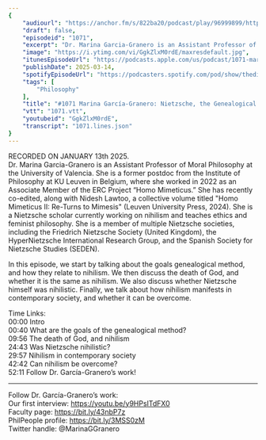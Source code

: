 ```yaml
---
{
	"audiourl": "https://anchor.fm/s/822ba20/podcast/play/96999899/https%3A%2F%2Fd3ctxlq1ktw2nl.cloudfront.net%2Fstaging%2F2025-0-13%2F2228160e-5c64-d4c0-4ec2-252a84aab04f.m4a",
	"draft": false,
	"episodeid": "1071",
	"excerpt": "Dr. Marina Garcia-Granero is an Assistant Professor of Moral Philosophy at the University of Valencia. She is a former postdoc from the Institute of Philosophy at KU Leuven in Belgium, where she worked in 2022 as an Associate Member of the ERC Project “Homo Mimeticus.” She has recently co-edited, along with Nidesh Lawtoo, a collective volume titled \"Homo Mimeticus II: Re-Turns to Mimesis\" (Leuven University Press, 2024). She is a Nietzsche scholar currently working on nihilism and teaches ethics and feminist philosophy. She is a member of multiple Nietzsche societies, including the Friedrich Nietzsche Society (United Kingdom), the HyperNietzsche International Research Group, and the Spanish Society for Nietzsche Studies (SEDEN).",
	"image": "https://i.ytimg.com/vi/GgkZlxM0rdE/maxresdefault.jpg",
	"itunesEpisodeUrl": "https://podcasts.apple.com/us/podcast/1071-marina-garc%C3%ADa-granero-nietzsche-the-genealogical/id1451347236?i=1000699218178&uo=4",
	"publishDate": 2025-03-14,
	"spotifyEpisodeUrl": "https://podcasters.spotify.com/pod/show/thedissenter/episodes/1071-Marina-Garca-Granero-Nietzsche--the-Genealogical-Method--the-Death-of-God--and-Nihilism-e2ten0r",
	"tags": [
		"Philosophy"
	],
	"title": "#1071 Marina García-Granero: Nietzsche, the Genealogical Method, the Death of God, and Nihilism",
	"vtt": "1071.vtt",
	"youtubeid": "GgkZlxM0rdE",
	"transcript": "1071.lines.json"
}
---
```

RECORDED ON JANUARY 13th 2025.  
Dr. Marina Garcia-Granero is an Assistant Professor of Moral Philosophy at the University of Valencia. She is a former postdoc from the Institute of Philosophy at KU Leuven in Belgium, where she worked in 2022 as an Associate Member of the ERC Project “Homo Mimeticus.” She has recently co-edited, along with Nidesh Lawtoo, a collective volume titled "Homo Mimeticus II: Re-Turns to Mimesis" (Leuven University Press, 2024). She is a Nietzsche scholar currently working on nihilism and teaches ethics and feminist philosophy. She is a member of multiple Nietzsche societies, including the Friedrich Nietzsche Society (United Kingdom), the HyperNietzsche International Research Group, and the Spanish Society for Nietzsche Studies (SEDEN).

In this episode, we start by talking about the goals genealogical method, and how they relate to nihilism. We then discuss the death of God, and whether it is the same as nihilism. We also discuss whether Nietzsche himself was nihilistic. Finally, we talk about how nihilism manifests in contemporary society, and whether it can be overcome.

Time Links:  
<time>00:00</time> Intro  
<time>00:40</time> What are the goals of the genealogical method?  
<time>09:56</time> The death of God, and nihilism  
<time>24:43</time> Was Nietzsche nihilistic?  
<time>29:57</time> Nihilism in contemporary society  
<time>42:42</time> Can nihilism be overcome?  
<time>52:11</time> Follow Dr. García-Granero’s work!

---

Follow Dr. García-Granero’s work:  
Our first interview: https://youtu.be/y9HPsITdFX0  
Faculty page: https://bit.ly/43nbP7z  
PhilPeople profile: https://bit.ly/3MSS0zM  
Twitter handle: @MarinaGGranero
